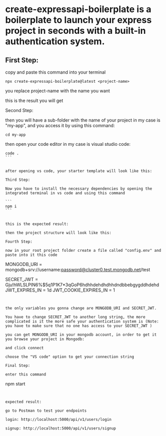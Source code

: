 # create-expressapi-boilerplate is a boilerplate to launch your express project in seconds with a built-in authentication system.

## First Step:

copy and paste this command into your terminal

```
npx create-expressapi-boilerplate@latest <project-name>
```

you replace project-name with the name you want

this is the result you will get

Second Step:

then you will have a sub-folder with the name of your project in my case is "my-app", and you access it by using this command:

```
cd my-app
```

then open your code editor in my case is visual studio code:

````
code .
```


after opening vs code, your starter template will look like this:

Third Step:

Now you have to install the necessary dependencies by opening the integrated terminal in vs code and using this command

```
npm i
```


this is the expected result:

then the project structure will look like this:

Fourth Step:

now in your root project folder create a file called "config.env" and paste into it this code

````

MONGODB_URI = mongodb+srv://username:password@cluster0.test.mongodb.net/test

SECRET_JWT = Gju!hWLSLPIN6%$5q1P1K7\*3qGoP6hdhhdehdhdhhdndbbebgygddhdehd
JWT_EXPIRES_IN = 1d
JWT_COOKIE_EXPIRES_IN = 1

```


the only variables you gonna change are MONGODB_URI and SECRET_JWT.

You have to change SECRET_JWT to another long string, the more complicated is it the more safe your authentication system is (Note: you have to make sure that no one has access to your SECRET_JWT )

you can get MONGODB_URI in your mongodb account, in order to get it you browse your project in Mongodb:

and click connect

choose the "VS code" option to get your connection string

Final Step:

enter this command

```

npm start

```


expected result:

go to Postman to test your endpoints

login: http://localhost:5000/api/v1/users/login

signup: http://localhost:5000/api/v1/users/signup


```
